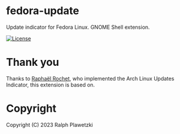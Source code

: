 # fedora-update
Update indicator for Fedora Linux. GNOME Shell extension.

[![License](https://img.shields.io/github/license/purejava/fedora-update.svg)](https://github.com/purejava/fedora-update/blob/main/LICENSE.txt)

# Thank you
Thanks to [Raphaël Rochet](https://github.com/RaphaelRochet), who implemented the Arch Linux Updates Indicator, this extension is based on.

# Copyright
Copyright (C) 2023 Ralph Plawetzki
